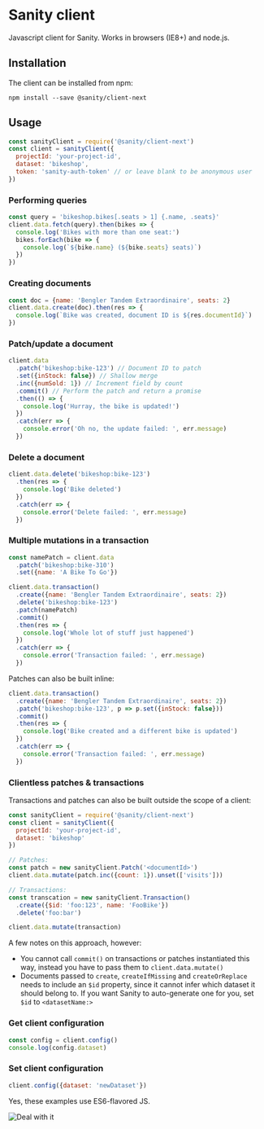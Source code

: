 # Sanity client

Javascript client for Sanity. Works in browsers (IE8+) and node.js.

## Installation

The client can be installed from npm:

```
npm install --save @sanity/client-next
```

## Usage

```js
const sanityClient = require('@sanity/client-next')
const client = sanityClient({
  projectId: 'your-project-id',
  dataset: 'bikeshop',
  token: 'sanity-auth-token' // or leave blank to be anonymous user
})
```

### Performing queries

```js
const query = 'bikeshop.bikes[.seats > 1] {.name, .seats}'
client.data.fetch(query).then(bikes => {
  console.log('Bikes with more than one seat:')
  bikes.forEach(bike => {
    console.log(`${bike.name} (${bike.seats} seats)`)
  })
})
```


### Creating documents

```js
const doc = {name: 'Bengler Tandem Extraordinaire', seats: 2}
client.data.create(doc).then(res => {
  console.log(`Bike was created, document ID is ${res.documentId}`)
})
```

### Patch/update a document

```js
client.data
  .patch('bikeshop:bike-123') // Document ID to patch
  .set({inStock: false}) // Shallow merge
  .inc({numSold: 1}) // Increment field by count
  .commit() // Perform the patch and return a promise
  .then(() => {
    console.log('Hurray, the bike is updated!')
  })
  .catch(err => {
    console.error('Oh no, the update failed: ', err.message)
  })
```

### Delete a document

```js
client.data.delete('bikeshop:bike-123')
  .then(res => {
    console.log('Bike deleted')
  })
  .catch(err => {
    console.error('Delete failed: ', err.message)
  })
```

### Multiple mutations in a transaction

```js
const namePatch = client.data
  .patch('bikeshop:bike-310')
  .set({name: 'A Bike To Go'})

client.data.transaction()
  .create({name: 'Bengler Tandem Extraordinaire', seats: 2})
  .delete('bikeshop:bike-123')
  .patch(namePatch)
  .commit()
  .then(res => {
    console.log('Whole lot of stuff just happened')
  })
  .catch(err => {
    console.error('Transaction failed: ', err.message)
  })
```

Patches can also be built inline:

```js
client.data.transaction()
  .create({name: 'Bengler Tandem Extraordinaire', seats: 2})
  .patch('bikeshop:bike-123', p => p.set({inStock: false}))
  .commit()
  .then(res => {
    console.log('Bike created and a different bike is updated')
  })
  .catch(err => {
    console.error('Transaction failed: ', err.message)
  })
```

### Clientless patches & transactions

Transactions and patches can also be built outside the scope of a client:

```js
const sanityClient = require('@sanity/client-next')
const client = sanityClient({
  projectId: 'your-project-id',
  dataset: 'bikeshop'
})

// Patches:
const patch = new sanityClient.Patch('<documentId>')
client.data.mutate(patch.inc({count: 1}).unset(['visits']))

// Transactions:
const transcation = new sanityClient.Transaction()
  .create({$id: 'foo:123', name: 'FooBike'})
  .delete('foo:bar')

client.data.mutate(transaction)
```

A few notes on this approach, however:

* You cannot call `commit()` on transactions or patches instantiated this way, instead you have to pass them to `client.data.mutate()`
* Documents passed to `create`, `createIfMissing` and `createOrReplace` needs to include an `$id` property, since it cannot infer which dataset it should belong to. If you want Sanity to auto-generate one for you, set `$id` to `<datasetName:>`

### Get client configuration

```js
const config = client.config()
console.log(config.dataset)
```

### Set client configuration

```js
client.config({dataset: 'newDataset'})
```

Yes, these examples use ES6-flavored JS.

![Deal with it](http://i.imgur.com/ZGxjoYC.gif)
